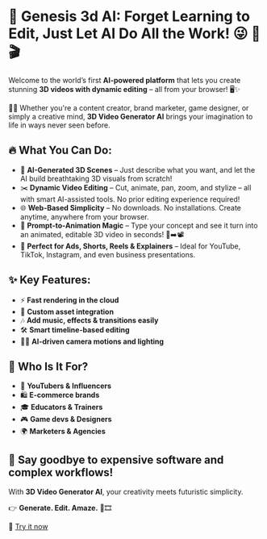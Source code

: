 # 🎥 Genesis 3d AI: Forget Learning to Edit, Just Let AI Do All the Work! 😜 🚀🎬

Welcome to the world’s first **AI-powered platform** that lets you create stunning **3D videos with dynamic editing** – all from your browser! 🖥️✨

🎥💡 Whether you're a content creator, brand marketer, game designer, or simply a creative mind, **3D Video Generator AI** brings your imagination to life in ways never seen before.

## 🔥 What You Can Do:
- 🎨 **AI-Generated 3D Scenes** – Just describe what you want, and let the AI build breathtaking 3D visuals from scratch!
- ✂️ **Dynamic Video Editing** – Cut, animate, pan, zoom, and stylize – all with smart AI-assisted tools. No prior editing experience required!
- 🌐 **Web-Based Simplicity** – No downloads. No installations. Create anytime, anywhere from your browser.
- 🧠 **Prompt-to-Animation Magic** – Type your concept and see it turn into an animated, editable 3D video in seconds! 💬➡️📽️
- 🎯 **Perfect for Ads, Shorts, Reels & Explainers** – Ideal for YouTube, TikTok, Instagram, and even business presentations.

## ✨ Key Features:
- ⚡ **Fast rendering in the cloud**
- 🧩 **Custom asset integration**
- 🎶 **Add music, effects & transitions easily**
- 🛠️ **Smart timeline-based editing**
- 🧙‍♂️ **AI-driven camera motions and lighting**

## 🧬 Who Is It For?
- 🎥 **YouTubers & Influencers**
- 🛍️ **E-commerce brands**
- 🎓 **Educators & Trainers**
- 🎮 **Game devs & Designers**
- 🌍 **Marketers & Agencies**

## 🚨 Say goodbye to expensive software and complex workflows! 
With **3D Video Generator AI**, your creativity meets futuristic simplicity.

👉 **Generate. Edit. Amaze.** 🌈🎞️

🔗 [Try it now](https://genesis3d-ai.vercel.app/)
